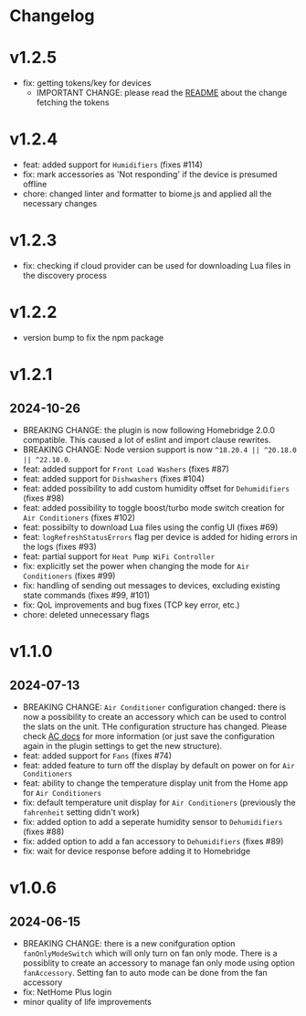 # Changelog

# v1.2.5
- fix: getting tokens/key for devices
  - IMPORTANT CHANGE: please read the [README](README.md#important-notice) about the change fetching the tokens

# v1.2.4
- feat: added support for `Humidifiers` (fixes #114)
- fix: mark accessories as 'Not responding' if the device is presumed offline
- chore: changed linter and formatter to biome.js and applied all the necessary changes

# v1.2.3
- fix: checking if cloud provider can be used for downloading Lua files in the discovery process

# v1.2.2
- version bump to fix the npm package

# v1.2.1
## 2024-10-26
- BREAKING CHANGE: the plugin is now following Homebridge 2.0.0 compatible. This caused a lot of eslint and import clause rewrites.
- BREAKING CHANGE: Node version support is now `^18.20.4 || ^20.18.0 || ^22.10.0`.
- feat: added support for `Front Load Washers` (fixes #87)
- feat: added support for `Dishwashers` (fixes #104)
- feat: added possibility to add custom humidity offset for `Dehumidifiers` (fixes #98)
- feat: added possibility to toggle boost/turbo mode switch creation for `Air Conditioners` (fixes #102)
- feat: possibilty to download Lua files using the config UI (fixes #69)
- feat: `logRefreshStatusErrors` flag per device is added for hiding errors in the logs (fixes #93)
- feat: partial support for `Heat Pump WiFi Controller`
- fix: explicitly set the power when changing the mode for `Air Conditioners` (fixes #99)
- fix: handling of sending out messages to devices, excluding existing state commands (fixes #99, #101)
- fix: QoL improvements and bug fixes (TCP key error, etc.)
- chore: deleted unnecessary flags

# v1.1.0
## 2024-07-13
- BREAKING CHANGE: `Air Conditioner` configuration changed: there is now a possibility to create an accessory which can be used to control the slats on the unit. THe configuration structure has changed. Please check [AC docs](/docs/ac.md) for more information (or just save the configuration again in the plugin settings to get the new structure).
- feat: added support for `Fans` (fixes #74)
- feat: added feature to turn off the display by default on power on for `Air Conditioners`
- feat: ability to change the temperature display unit from the Home app for `Air Conditioners`
- fix: default temperature unit display for `Air Conditioners` (previously the `fahrenheit` setting didn't work)
- fix: added option to add a seperate humidity sensor to `Dehumidifiers` (fixes #88)
- fix: added option to add a fan accessory to `Dehumidifiers` (fixes #89)
- fix: wait for device response before adding it to Homebridge

# v1.0.6
## 2024-06-15
- BREAKING CHANGE: there is a new conifguration option `fanOnlyModeSwitch` which will only turn on fan only mode. There is a possiblity to create an accessory to manage fan only mode using option `fanAccessory`. Setting fan to auto mode can be done from the fan accessory
- fix: NetHome Plus login
- minor quality of life improvements
